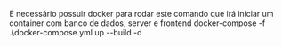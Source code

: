 É necessário possuir docker para rodar este comando que irá iniciar um container com banco de dados, server e frontend
docker-compose -f .\docker-compose.yml up --build -d
